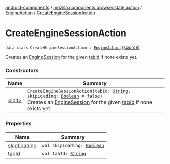 [android-components](../../../index.md) / [mozilla.components.browser.state.action](../../index.md) / [EngineAction](../index.md) / [CreateEngineSessionAction](./index.md)

# CreateEngineSessionAction

`data class CreateEngineSessionAction : `[`EngineAction`](../index.md) [(source)](https://github.com/mozilla-mobile/android-components/blob/master/components/browser/state/src/main/java/mozilla/components/browser/state/action/BrowserAction.kt#L458)

Creates an [EngineSession](../../../mozilla.components.concept.engine/-engine-session/index.md) for the given [tabId](tab-id.md) if none exists yet.

### Constructors

| Name | Summary |
|---|---|
| [&lt;init&gt;](-init-.md) | `CreateEngineSessionAction(tabId: `[`String`](https://kotlinlang.org/api/latest/jvm/stdlib/kotlin/-string/index.html)`, skipLoading: `[`Boolean`](https://kotlinlang.org/api/latest/jvm/stdlib/kotlin/-boolean/index.html)` = false)`<br>Creates an [EngineSession](../../../mozilla.components.concept.engine/-engine-session/index.md) for the given [tabId](tab-id.md) if none exists yet. |

### Properties

| Name | Summary |
|---|---|
| [skipLoading](skip-loading.md) | `val skipLoading: `[`Boolean`](https://kotlinlang.org/api/latest/jvm/stdlib/kotlin/-boolean/index.html) |
| [tabId](tab-id.md) | `val tabId: `[`String`](https://kotlinlang.org/api/latest/jvm/stdlib/kotlin/-string/index.html) |
